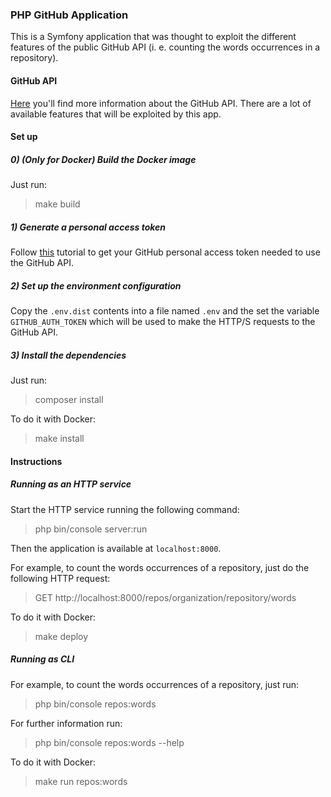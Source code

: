 ### PHP GitHub Application

This is a Symfony application that was thought to exploit the different features
of the public GitHub API (i. e. counting the words occurrences in a repository).

#### GitHub API

[Here](https://developer.github.com/v3/) you'll find more information about the GitHub API.
There are a lot of available features that will be exploited by this app.   

#### Set up

##### 0) (Only for Docker) Build the Docker image

Just run:

> make build

##### 1) Generate a personal access token

Follow [this](https://help.github.com/articles/creating-a-personal-access-token-for-the-command-line/) 
tutorial to get your GitHub personal access token needed to use the GitHub API. 
 
##### 2) Set up the environment configuration

Copy the `.env.dist` contents into a file named `.env` and the set the variable `GITHUB_AUTH_TOKEN` which
will be used to make the HTTP/S requests to the GitHub API. 

##### 3) Install the dependencies

Just run:

> composer install

To do it with Docker:

> make install

#### Instructions

##### Running as an HTTP service

Start the HTTP service running the following command:

> php bin/console server:run

Then the application is available at `localhost:8000`.

For example, to count the words occurrences of a repository, just do the following HTTP request:
 
> GET http://localhost:8000/repos/organization/repository/words
 
To do it with Docker:

> make deploy

##### Running as CLI

For example, to count the words occurrences of a repository, just run:

> php bin/console repos:words <organization> <repository>

For further information run:

> php bin/console repos:words --help

To do it with Docker:

> make run repos:words <organization> <repository>